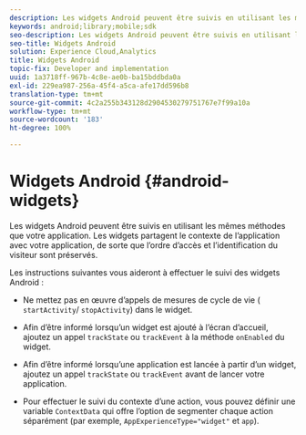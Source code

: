 ```yaml
---
description: Les widgets Android peuvent être suivis en utilisant les mêmes méthodes que votre application. Les widgets partagent le contexte de l’application avec votre application, de sorte que l’ordre d’accès et l’identification du visiteur sont préservés.
keywords: android;library;mobile;sdk
seo-description: Les widgets Android peuvent être suivis en utilisant les mêmes méthodes que votre application. Les widgets partagent le contexte de l’application avec votre application, de sorte que l’ordre d’accès et l’identification du visiteur sont préservés.
seo-title: Widgets Android
solution: Experience Cloud,Analytics
title: Widgets Android
topic-fix: Developer and implementation
uuid: 1a3718ff-967b-4c8e-ae0b-ba15bddbda0a
exl-id: 229ea987-256a-45f4-a5ca-afe17dd596b8
translation-type: tm+mt
source-git-commit: 4c2a255b343128d2904530279751767e7f99a10a
workflow-type: tm+mt
source-wordcount: '183'
ht-degree: 100%

---
```


# Widgets Android {#android-widgets}

Les widgets Android peuvent être suivis en utilisant les mêmes méthodes que votre application. Les widgets partagent le contexte de l’application avec votre application, de sorte que l’ordre d’accès et l’identification du visiteur sont préservés.

Les instructions suivantes vous aideront à effectuer le suivi des widgets Android :

* Ne mettez pas en œuvre d’appels de mesures de cycle de vie ( `startActivity`/ `stopActivity`) dans le widget.

* Afin d’être informé lorsqu’un widget est ajouté à l’écran d’accueil, ajoutez un appel `trackState` ou `trackEvent` à la méthode `onEnabled` du widget.

* Afin d’être informé lorsqu’une application est lancée à partir d’un widget, ajoutez un appel `trackState` ou `trackEvent` avant de lancer votre application.

* Pour effectuer le suivi du contexte d’une action, vous pouvez définir une variable `ContextData` qui offre l’option de segmenter chaque action séparément (par exemple, `AppExperienceType="widget"` et `app`).
